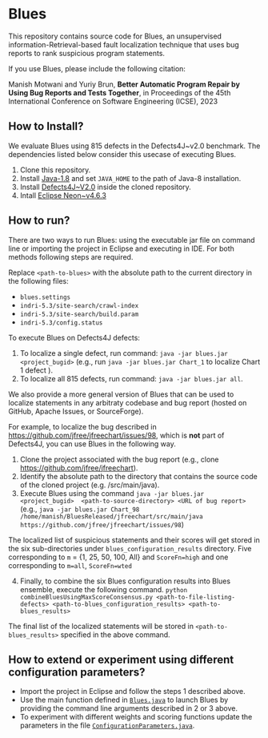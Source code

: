 # Blues

This repository contains source code for Blues, an unsupervised information-Retrieval-based fault localization technique that uses bug reports to rank suspicious program statements.

If you use Blues, please include the following citation:

Manish Motwani and Yuriy Brun, **Better Automatic Program Repair by Using Bug Reports and Tests Together**, in Proceedings of the 45th International Conference on Software Engineering (ICSE), 2023

## How to Install?

We evaluate Blues using 815 defects in the Defects4J~v2.0 benchmark. 
The dependencies listed below consider this usecase of executing Blues. 

1. Clone this repository.
2. Install [Java-1.8](https://www.oracle.com/java/technologies/downloads/#java8) and set `JAVA_HOME` to the path of Java-8 installation.
3. Install [Defects4J~V2.0](https://github.com/rjust/defects4j/releases/tag/v2.0.0) inside the cloned repository.
4. Intall [Eclipse Neon~v4.6.3](https://archive.eclipse.org/eclipse/downloads/drops4/R-4.6.3-201703010400/)

## How to run?

There are two ways to run Blues: using the executable jar file on command line or importing the project in Eclipse and executing in IDE. For both methods following steps are required. 

Replace `<path-to-blues>` with the absolute path to the current directory in the following files:
  - `blues.settings` 
  - `indri-5.3/site-search/crawl-index`
  - `indri-5.3/site-search/build.param`
  - `indri-5.3/config.status`

To execute Blues on Defects4J defects: 

1. To localize a single defect, run command: `java -jar blues.jar <project_bugid>` (e.g., run `java -jar blues.jar Chart_1` to localize Chart 1 defect ).
2. To localize all 815 defects, run command: `java -jar blues.jar all`. 

We also provide a more general version of Blues that can be used to localize statements in any arbitraty codebase and bug report (hosted on GitHub, Apache Issues, or SourceForge). 

For example, to localize the bug described in https://github.com/jfree/jfreechart/issues/98, which is **not** part of Defects4J, you can use Blues in the following way.

1. Clone the project associated with the bug report (e.g., clone https://github.com/jfree/jfreechart).
2. Identify the absolute path to the directory that contains the source code of the cloned project (e.g. <path-to-jfreechart>/src/main/java).
3. Execute Blues using the command `java -jar blues.jar <project_bugid>  <path-to-source-directory> <URL of bug report>` (e.g., `java -jar blues.jar Chart_98  /home/manish/BluesReleased/jfreechart/src/main/java  https://github.com/jfree/jfreechart/issues/98`)

The localized list of suspicious statements and their scores will get stored in the six sub-directories under `blues_configuration_results` directory. 
Five corresponding to `m` = {1, 25, 50, 100, All} and `ScoreFn=high` and one corresponding to `m=all`, `ScoreFn=wted`

4. Finally, to combine the six Blues configuration results into Blues ensemble, execute the following command. 
 `python combineBluesUsingMaxScoreConsensus.py <path-to-file-listing-defects> <path-to-blues_configuration_results> <path-to-blues_results>`
 
 The final list of the localized statements will be stored in `<path-to-blues_results>` specified in the above command. 

 ## How to extend or experiment using different configuration parameters?

- Import the project in Eclipse and follow the steps 1 described above. 
- Use the main function defined in [`Blues.java`](https://github.com/LASER-UMASS/Blues/blob/main/source/mmotwani/java/main/Blues.java) to launch Blues 
by providing the command line arguments described in 2 or 3 above. 
- To experiment with different weights and scoring functions update the parameters in the file [`ConfigurationParameters.java`](https://github.com/LASER-UMASS/Blues/blob/main/source/mmotwani/java/configuration/ConfigurationParameters.java). 
